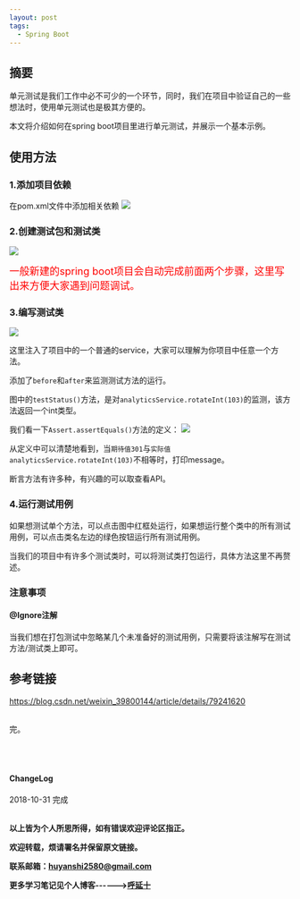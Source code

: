 ```yaml
---
layout: post
tags:
  - Spring Boot
---
```


## 摘要

单元测试是我们工作中必不可少的一个环节，同时，我们在项目中验证自己的一些想法时，使用单元测试也是极其方便的。

本文将介绍如何在spring boot项目里进行单元测试，并展示一个基本示例。

## 使用方法

### 1.添加项目依赖

在pom.xml文件中添加相关依赖
![](http://img.couplecoders.tech/markdown-img-paste-20181031115344628.png)


### 2.创建测试包和测试类

![](http://img.couplecoders.tech/markdown-img-paste-20181031115506664.png)


<font color="red" size="4">一般新建的spring boot项目会自动完成前面两个步骤，这里写出来方便大家遇到问题调试。</font>

### 3.编写测试类

![](http://img.couplecoders.tech/markdown-img-paste-20181031154523199.png)

这里注入了项目中的一个普通的service，大家可以理解为你项目中任意一个方法。

添加了`before`和`after`来监测测试方法的运行。

图中的`testStatus()`方法，是对`analyticsService.rotateInt(103)`的监测，该方法返回一个int类型。

我们看一下`Assert.assertEquals()`方法的定义：
![](http://img.couplecoders.tech/markdown-img-paste-20181031160708280.png)

从定义中可以清楚地看到，当`期待值301`与`实际值analyticsService.rotateInt(103)`不相等时，打印message。

断言方法有许多种，有兴趣的可以取查看API。

### 4.运行测试用例

如果想测试单个方法，可以点击图中红框处运行，如果想运行整个类中的所有测试用例，可以点击类名左边的绿色按钮运行所有测试用例。

当我们的项目中有许多个测试类时，可以将测试类打包运行，具体方法这里不再赘述。

### 注意事项

#### @Ignore注解

当我们想在打包测试中忽略某几个未准备好的测试用例，只需要将该注解写在测试方法/测试类上即可。



## 参考链接

https://blog.csdn.net/weixin_39800144/article/details/79241620



<br>
完。

<br>
<br>
<br>
<br>
<h4>ChangeLog</h4>
2018-10-31 完成
<br>
<br>

**以上皆为个人所思所得，如有错误欢迎评论区指正。**

**欢迎转载，烦请署名并保留原文链接。**

**联系邮箱：huyanshi2580@gmail.com**

**更多学习笔记见个人博客------><a href="{{ site.baseurl }}/">呼延十</a>**
